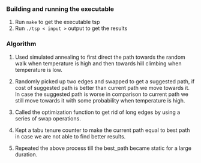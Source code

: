 ### Building and running the executable

1) Run `make` to get the executable tsp
2) Run `./tsp < input >` output to get the results

### Algorithm

1) Used simulated annealing to first direct the path towards the random walk when temperature is high and then towards hill climbing when temperature is low.

2) Randomly picked up two edges and swapped to get a suggested path, if cost of suggested path is better than current path we move towards it. In case the suggested path is worse in comparison to current path we still move towards it with some probability when temperature is high.

3) Called the optimization function to get rid of long edges by using a series of swap operations.

4) Kept a tabu tenure counter to make the current path equal to best path in case we are not able to find better results.

5) Repeated the above process till the best_path became static for a large duration.
